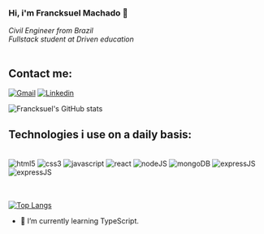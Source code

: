 ### Hi, i'm Francksuel Machado 👋
<i>Civil Engineer from Brazil</i><br/>
<i>Fullstack student at Driven education</i><br/>
<br/>
## Contact me:
[![Gmail](https://img.shields.io/badge/Gmail-D14836?style=for-the-badge&logo=gmail&logoColor=white)](francksuelbarbosa@gmail.com)
[![Linkedin](https://img.shields.io/badge/LinkedIn-0077B5?style=for-the-badge&logo=linkedin&logoColor=white)](https://www.linkedin.com/in/francksuel-machado-3b9b6b236)

![Francksuel's GitHub stats](https://github-readme-stats-sigma-five.vercel.app/api?username=francksuel&show_icons=true&theme=tokyonight)

## Technologies i use on a daily basis:

<div style="display: inline_block"><br/>
<img align="center" alt="html5" src="https://img.shields.io/badge/HTML5-E34F26?style=for-the-badge&logo=html5&logoColor=white"/>
<img align="center" alt="css3" src=	"https://img.shields.io/badge/CSS3-1572B6?style=for-the-badge&logo=css3&logoColor=white"/>
<img align="center" alt="javascript" src="https://img.shields.io/badge/JavaScript-F7DF1E?style=for-the-badge&logo=javascript&logoColor=black"/>
<img align="center" alt="react" src="https://img.shields.io/badge/React-20232A?style=for-the-badge&logo=react&logoColor=61DAFB"/>
<img align="center" alt="nodeJS" src="https://img.shields.io/badge/Node.js-43853D?style=for-the-badge&logo=node.js&logoColor=white"/>
<img align="center" alt="mongoDB" src="https://img.shields.io/badge/MongoDB-4EA94B?style=for-the-badge&logo=mongodb&logoColor=white"/>
<img align="center" alt="expressJS" src="https://img.shields.io/badge/Express.js-404D59?style=for-the-badge"/>
<img align="center" alt="expressJS" src="https://img.shields.io/badge/PostgreSQL-316192?style=for-the-badge&logo=postgresql&logoColor=white"/>  
</div><br/><br/>

[![Top Langs](https://github-readme-stats-sigma-five.vercel.app/api/top-langs/?username=francksuel&langs_count=8)](https://github.com/anuraghazra/github-readme-stats)

- 🌱 I’m currently learning TypeScript.
